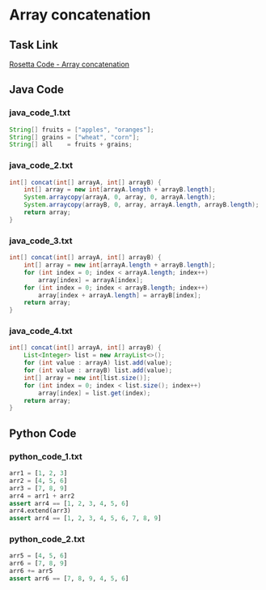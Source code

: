 # Array concatenation

## Task Link
[Rosetta Code - Array concatenation](https://rosettacode.org/wiki/Array_concatenation)

## Java Code
### java_code_1.txt
```java
String[] fruits = ["apples", "oranges"];
String[] grains = ["wheat", "corn"];
String[] all    = fruits + grains;

```

### java_code_2.txt
```java
int[] concat(int[] arrayA, int[] arrayB) {
    int[] array = new int[arrayA.length + arrayB.length];
    System.arraycopy(arrayA, 0, array, 0, arrayA.length);
    System.arraycopy(arrayB, 0, array, arrayA.length, arrayB.length);
    return array;
}

```

### java_code_3.txt
```java
int[] concat(int[] arrayA, int[] arrayB) {
    int[] array = new int[arrayA.length + arrayB.length];
    for (int index = 0; index < arrayA.length; index++)
        array[index] = arrayA[index];
    for (int index = 0; index < arrayB.length; index++)
        array[index + arrayA.length] = arrayB[index];
    return array;
}

```

### java_code_4.txt
```java
int[] concat(int[] arrayA, int[] arrayB) {
    List<Integer> list = new ArrayList<>();
    for (int value : arrayA) list.add(value);
    for (int value : arrayB) list.add(value);
    int[] array = new int[list.size()];
    for (int index = 0; index < list.size(); index++)
        array[index] = list.get(index);
    return array;
}

```

## Python Code
### python_code_1.txt
```python
arr1 = [1, 2, 3]
arr2 = [4, 5, 6]
arr3 = [7, 8, 9]
arr4 = arr1 + arr2
assert arr4 == [1, 2, 3, 4, 5, 6]
arr4.extend(arr3)
assert arr4 == [1, 2, 3, 4, 5, 6, 7, 8, 9]

```

### python_code_2.txt
```python
arr5 = [4, 5, 6]
arr6 = [7, 8, 9]
arr6 += arr5
assert arr6 == [7, 8, 9, 4, 5, 6]

```

